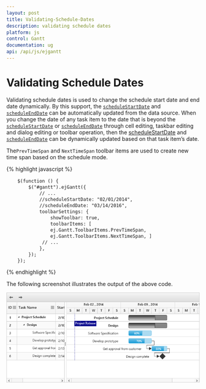 ```yaml
---
layout: post
title: Validating-Schedule-Dates
description: validating schedule dates
platform: js
control: Gantt
documentation: ug
api: /api/js/ejgantt
---
```


# Validating Schedule Dates

Validating schedule dates is used to change the schedule start date and end date dynamically. By this support, the [`scheduleStartDate`](/api/js/ejgantt#members:schedulestartdate) and [`scheduleEndDate`](/api/js/ejgantt#members:scheduleenddate) can be automatically updated from the data source. When you change the date of any task item to the date that is beyond the [`scheduleStartDate`](/api/js/ejgantt#members:schedulestartdate) or [`scheduleEndDate`](/api/js/ejgantt#members:scheduleenddate) through cell editing, taskbar editing and dialog editing or toolbar operation, then the [scheduleStartDate](/api/js/ejgantt#members:schedulestartdate) and [`scheduleEndDate`](/api/js/ejgantt#members:scheduleenddate) can be dynamically updated based on that task item’s date.

The`PrevTimeSpan` and `NextTimeSpan` toolbar items are used to create new time span based on the schedule mode.

{% highlight javascript %}

        $(function () {
            $("#gantt").ejGantt({
                // ...
                //scheduleStartDate: "02/01/2014",
                //scheduleEndDate: "03/14/2016",
                toolbarSettings: {
                    showToolbar: true,
                    toolbarItems: [
                    ej.Gantt.ToolbarItems.PrevTimeSpan,
                    ej.Gantt.ToolbarItems.NextTimeSpan, ]
                 // ...
                },
            });
        });

{% endhighlight %}

The following screenshot illustrates the output of the above code.

![](/js/Gantt/Validating-Schedule-Dates_images/Validating-Schedule-Dates_img1.png)


